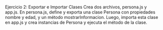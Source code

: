 Ejercicio 2: Exportar e Importar Clases
Crea dos archivos, persona.js y app.js. En persona.js, define y exporta una clase Persona con propiedades nombre y edad, y un método  mostrarInformacion. Luego, importa esta clase en app.js y crea instancias de Persona y ejecuta el método de la clase.